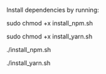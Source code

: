 Install dependencies by running:

sudo chmod +x install_npm.sh

sudo chmod +x install_yarn.sh

./install_npm.sh

./install_yarn.sh


